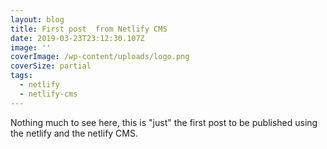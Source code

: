 ```yaml
---
layout: blog
title: First post  from Netlify CMS
date: 2019-03-23T23:12:30.107Z
image: ''
coverImage: /wp-content/uploads/logo.png
coverSize: partial
tags:
  - netlify
  - netlify-cms
---
```

Nothing much to see here, this is "just" the first post to be published using the netlify and the netlify CMS.
